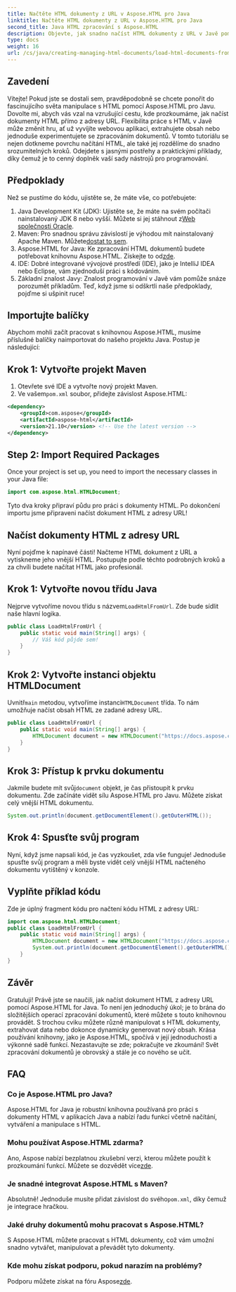 ```yaml
---
title: Načtěte HTML dokumenty z URL v Aspose.HTML pro Java
linktitle: Načtěte HTML dokumenty z URL v Aspose.HTML pro Java
second_title: Java HTML zpracování s Aspose.HTML
description: Objevte, jak snadno načíst HTML dokumenty z URL v Javě pomocí Aspose.HTML. Včetně návodu krok za krokem.
type: docs
weight: 16
url: /cs/java/creating-managing-html-documents/load-html-documents-from-url/
---
```

## Zavedení
Vítejte! Pokud jste se dostali sem, pravděpodobně se chcete ponořit do fascinujícího světa manipulace s HTML pomocí Aspose.HTML pro Javu. Dovolte mi, abych vás vzal na vzrušující cestu, kde prozkoumáme, jak načíst dokumenty HTML přímo z adresy URL. Flexibilita práce s HTML v Javě může změnit hru, ať už vyvíjíte webovou aplikaci, extrahujete obsah nebo jednoduše experimentujete se zpracováním dokumentů.
V tomto tutoriálu se nejen dotkneme povrchu načítání HTML, ale také jej rozdělíme do snadno srozumitelných kroků. Odejdete s jasnými postřehy a praktickými příklady, díky čemuž je to cenný doplněk vaší sady nástrojů pro programování.
## Předpoklady
Než se pustíme do kódu, ujistěte se, že máte vše, co potřebujete:
1.  Java Development Kit (JDK): Ujistěte se, že máte na svém počítači nainstalovaný JDK 8 nebo vyšší. Můžete si jej stáhnout z[Web společnosti Oracle](https://www.oracle.com/java/technologies/javase-jdk11-downloads.html).
2.  Maven: Pro snadnou správu závislostí je výhodou mít nainstalovaný Apache Maven. Můžete[dostat to sem](https://maven.apache.org/download.cgi).
3. Aspose.HTML for Java: Ke zpracování HTML dokumentů budete potřebovat knihovnu Aspose.HTML. Získejte to od[zde](https://releases.aspose.com/html/java/). 
4. IDE: Dobré integrované vývojové prostředí (IDE), jako je IntelliJ IDEA nebo Eclipse, vám zjednoduší práci s kódováním.
5. Základní znalost Javy: Znalost programování v Javě vám pomůže snáze porozumět příkladům.
Teď, když jsme si odškrtli naše předpoklady, pojďme si ušpinit ruce!
## Importujte balíčky
Abychom mohli začít pracovat s knihovnou Aspose.HTML, musíme příslušné balíčky naimportovat do našeho projektu Java. Postup je následující:
## Krok 1: Vytvořte projekt Maven
1. Otevřete své IDE a vytvořte nový projekt Maven.
2.  Ve vašem`pom.xml` soubor, přidejte závislost Aspose.HTML:
   ```xml
   <dependency>
       <groupId>com.aspose</groupId>
       <artifactId>aspose-html</artifactId>
       <version>21.10</version> <!-- Use the latest version -->
   </dependency>
```
## Step 2: Import Required Packages
Once your project is set up, you need to import the necessary classes in your Java file:
```java
import com.aspose.html.HTMLDocument;
```
Tyto dva kroky připraví půdu pro práci s dokumenty HTML. Po dokončení importu jsme připraveni načíst dokument HTML z adresy URL!
## Načíst dokumenty HTML z adresy URL
Nyní pojďme k napínavé části! Načteme HTML dokument z URL a vytiskneme jeho vnější HTML. Postupujte podle těchto podrobných kroků a za chvíli budete načítat HTML jako profesionál.
## Krok 1: Vytvořte novou třídu Java
 Nejprve vytvoříme novou třídu s názvem`LoadHtmlFromUrl`. Zde bude sídlit naše hlavní logika.
```java
public class LoadHtmlFromUrl {
    public static void main(String[] args) {
        // Váš kód půjde sem!
    }
}
```
## Krok 2: Vytvořte instanci objektu HTMLDocument
 Uvnitř`main` metodou, vytvoříme instanci`HTMLDocument` třída. To nám umožňuje načíst obsah HTML ze zadané adresy URL.
```java
public class LoadHtmlFromUrl {
    public static void main(String[] args) {
        HTMLDocument document = new HTMLDocument("https://docs.aspose.com/html/net/creating-a-document/document.html");
    }
}
```
## Krok 3: Přístup k prvku dokumentu
 Jakmile budete mít svůj`document` objekt, je čas přistoupit k prvku dokumentu. Zde začínáte vidět sílu Aspose.HTML pro Javu. Můžete získat celý vnější HTML dokumentu.
```java
System.out.println(document.getDocumentElement().getOuterHTML());
```
## Krok 4: Spusťte svůj program
Nyní, když jsme napsali kód, je čas vyzkoušet, zda vše funguje! Jednoduše spusťte svůj program a měli byste vidět celý vnější HTML načteného dokumentu vytištěný v konzole.
## Vyplňte příklad kódu
Zde je úplný fragment kódu pro načtení kódu HTML z adresy URL:
```java
import com.aspose.html.HTMLDocument;
public class LoadHtmlFromUrl {
    public static void main(String[] args) {
        HTMLDocument document = new HTMLDocument("https://docs.aspose.com/html/net/creating-a-document/document.html");
        System.out.println(document.getDocumentElement().getOuterHTML());
    }
}
```
## Závěr
Gratuluji! Právě jste se naučili, jak načíst dokument HTML z adresy URL pomocí Aspose.HTML for Java. To není jen jednoduchý úkol; je to brána do složitějších operací zpracování dokumentů, které můžete s touto knihovnou provádět. S trochou cviku můžete různě manipulovat s HTML dokumenty, extrahovat data nebo dokonce dynamicky generovat nový obsah.
Krása používání knihovny, jako je Aspose.HTML, spočívá v její jednoduchosti a výkonné sadě funkcí. Nezastavujte se zde; pokračujte ve zkoumání! Svět zpracování dokumentů je obrovský a stále je co nového se učit.
## FAQ
### Co je Aspose.HTML pro Java?  
Aspose.HTML for Java je robustní knihovna používaná pro práci s dokumenty HTML v aplikacích Java a nabízí řadu funkcí včetně načítání, vytváření a manipulace s HTML.
### Mohu používat Aspose.HTML zdarma?  
 Ano, Aspose nabízí bezplatnou zkušební verzi, kterou můžete použít k prozkoumání funkcí. Můžete se dozvědět více[zde](https://releases.aspose.com/).
### Je snadné integrovat Aspose.HTML s Maven?  
 Absolutně! Jednoduše musíte přidat závislost do svého`pom.xml`, díky čemuž je integrace hračkou.
### Jaké druhy dokumentů mohu pracovat s Aspose.HTML?  
S Aspose.HTML můžete pracovat s HTML dokumenty, což vám umožní snadno vytvářet, manipulovat a převádět tyto dokumenty.
### Kde mohu získat podporu, pokud narazím na problémy?  
 Podporu můžete získat na fóru Aspose[zde](https://forum.aspose.com/c/html/29).